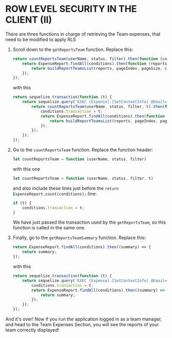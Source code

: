 <page title="Row Level Security in the client (II)"/>

ROW LEVEL SECURITY IN THE CLIENT (II)
====

There are three functions in charge of retrieving the Team expenses, that need to be modified to apply RLS

1. Scroll down to the `getReportsTeam` function. Replace this:

    ```javascript
    return countReportsTeam(userName, status, filter).then(function (count) {
        return ExpenseReport.findAll(conditions).then(function (reports) {
            return buildReportTeamsList(reports, pageIndex, pageSize, count, base_url);
        });
    });
    ```

    with this

    ```javascript
    return sequelize.transaction(function (t) {
        return sequelize.query('EXEC [Expense].[SetContextInfo] @Email=N\'' + employee.email + '\'', { transaction: t }).then(function () {
            return countReportsTeam(userName, status, filter, t).then(function (count) {
                conditions.transaction = t;
                return ExpenseReport.findAll(conditions).then(function (reports) {
                    return buildReportTeamsList(reports, pageIndex, pageSize, count, base_url);
                });
            });
        });
    });
    ```

2. Go to the `countReportsTeam` function. Replace the function header:

    ```javascript
    let countReportsTeam = function (userName, status, filter)
    ```

    with this one

    ```javascript
    let countReportsTeam = function (userName, status, filter, t)
    ```

    and also include these lines just before the `return ExpenseReport.count(conditions);` line:

    ```javascript
    if (t) {
        conditions.transaction = t;
    }
    ```

    We have just passed the transaction used by the `getReportsTeam`, so this function is called in the same one.

3. Finally, go to the `getReportsTeamSummary` function. Replace this:

    ```javascript
    return ExpenseReport.findAll(conditions).then((summary) => {
        return summary;
    });
    ```

    with this

    ```javascript
    return sequelize.transaction(function (t) {
        return sequelize.query('EXEC [Expense].[SetContextInfo] @Email=N\'' + employee.email + '\'', { transaction: t }).then(function () {
            conditions.transaction = t;
            return ExpenseReport.findAll(conditions).then((summary) => {
                return summary;
            });
        });
    });
    ```

And it's over! Now if you run the application logged in as a team manager, and head to the Team Expenses Section, you will see the reports of your team correctly displayed!